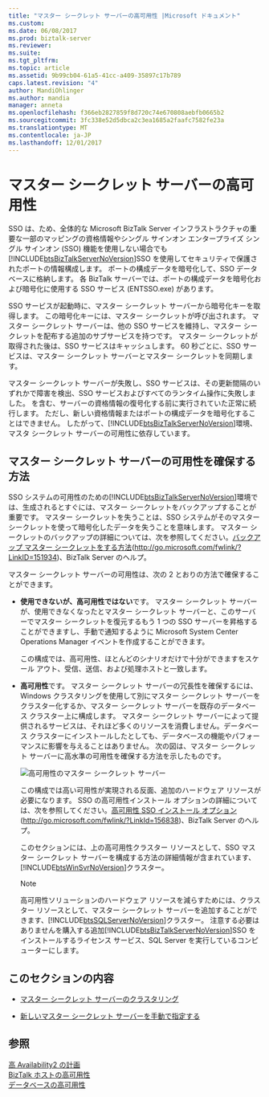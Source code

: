 ```yaml
---
title: "マスター シークレット サーバーの高可用性 |Microsoft ドキュメント"
ms.custom: 
ms.date: 06/08/2017
ms.prod: biztalk-server
ms.reviewer: 
ms.suite: 
ms.tgt_pltfrm: 
ms.topic: article
ms.assetid: 9b99cb04-61a5-41cc-a409-35897c17b789
caps.latest.revision: "4"
author: MandiOhlinger
ms.author: mandia
manager: anneta
ms.openlocfilehash: f366eb2827859f8d720c74e670808aebfb0665b2
ms.sourcegitcommit: 3fc338e52d5dbca2c3ea1685a2faafc7582fe23a
ms.translationtype: MT
ms.contentlocale: ja-JP
ms.lasthandoff: 12/01/2017
---
```

# <a name="high-availability-for-the-master-secret-server"></a>マスター シークレット サーバーの高可用性
SSO は、ため、全体的な Microsoft BizTalk Server インフラストラクチャの重要な一部のマッピングの資格情報やシングル サインオン エンタープライズ シングル サインオン (SSO) 機能を使用しない場合でも[!INCLUDE[btsBizTalkServerNoVersion](../includes/btsbiztalkservernoversion-md.md)]SSO を使用してセキュリティで保護されたポートの情報構成します。 ポートの構成データを暗号化して、SSO データベースに格納します。 各 BizTalk サーバーでは、ポートの構成データを暗号化および暗号化に使用する SSO サービス (ENTSSO.exe) があります。  
  
 SSO サービスが起動時に、マスター シークレット サーバーから暗号化キーを取得します。 この暗号化キーには、マスター シークレットが呼び出されます。 マスター シークレット サーバーは、他の SSO サービスを維持し、マスター シークレットを配布する追加のサブサービスを持つです。 マスター シークレットが取得された後は、SSO サービスはキャッシュします。 60 秒ごとに、SSO サービスは、マスター シークレット サーバーとマスター シークレットを同期します。  
  
 マスター シークレット サーバーが失敗し、SSO サービスは、その更新間隔のいずれかで障害を検出、SSO サービスおよびすべてのランタイム操作に失敗しました。 を含む、サーバーの資格情報の復号化する前に実行されていた正常に続行します。 ただし、新しい資格情報またはポートの構成データを暗号化することはできません。 したがって、[!INCLUDE[btsBizTalkServerNoVersion](../includes/btsbiztalkservernoversion-md.md)]環境、マスタ シークレット サーバーの可用性に依存しています。  
  
## <a name="making-the-master-secret-server-available"></a>マスター シークレット サーバーの可用性を確保する方法  
 SSO システムの可用性のための[!INCLUDE[btsBizTalkServerNoVersion](../includes/btsbiztalkservernoversion-md.md)]環境では、生成されるとすぐには、マスター シークレットをバックアップすることが重要です。 マスター シークレットを失うことは、SSO システムがそのマスター シークレットを使って暗号化したデータを失うことを意味します。 マスター シークレットのバックアップの詳細については、次を参照してください。[バックアップ マスター シークレットをする方法](http://go.microsoft.com/fwlink/?LinkID=151934)(http://go.microsoft.com/fwlink/?LinkID=151934)、BizTalk Server のヘルプ。  
  
 マスター シークレット サーバーの可用性は、次の 2 とおりの方法で確保することができます。  
  
-   **使用できないが、高可用性ではない**です。 マスター シークレット サーバーが、使用できなくなったとマスター シークレット サーバーと、このサーバーでマスター シークレットを復元するもう 1 つの SSO サーバーを昇格することができますし、手動で通知するように Microsoft System Center Operations Manager イベントを作成することができます。  
  
     この構成では、高可用性、ほとんどのシナリオだけで十分ができますをスケール アウト、受信、送信、および処理ホストと一致します。  
  
-   **高可用性**です。 マスター シークレット サーバーの冗長性を確保するには、Windows クラスタリングを使用して別にマスター シークレット サーバーをクラスター化するか、マスター シークレット サーバーを既存のデータベース クラスター上に構成します。 マスター シークレット サーバーによって提供されるサービスは、それほど多くのリソースを消費しません。データベース クラスターにインストールしたとしても、データベースの機能やパフォーマンスに影響を与えることはありません。 次の図は、マスター シークレット サーバーに高水準の可用性を確保する方法を示したものです。  
  
     ![高可用性のマスター シークレット サーバー](../core/media/tdi-highava-msscluster.gif "TDI_HighAva_MSSCluster")  
  
     この構成では高い可用性が実現される反面、追加のハードウェア リソースが必要になります。 SSO の高可用性インストール オプションの詳細については、次を参照してください。[高可用性 SSO インストール オプション](http://go.microsoft.com/fwlink/?LinkId=156838)(http://go.microsoft.com/fwlink/?LinkId=156838)、BizTalk Server のヘルプ。  
  
     このセクションには、上の高可用性クラスター リソースとして、SSO マスター シークレット サーバーを構成する方法の詳細情報が含まれています、[!INCLUDE[btsWinSvrNoVersion](../includes/btswinsvrnoversion-md.md)]クラスター。  
  
    > [!NOTE]  
    >  高可用性ソリューションのハードウェア リソースを減らすためには、クラスター リソースとして、マスター シークレット サーバーを追加することができます、[!INCLUDE[btsSQLServerNoVersion](../includes/btssqlservernoversion-md.md)]クラスター。 注意する必要はありませんを購入する追加[!INCLUDE[btsBizTalkServerNoVersion](../includes/btsbiztalkservernoversion-md.md)]SSO をインストールするライセンス サービス、SQL Server を実行しているコンピューターにします。  
  
## <a name="in-this-section"></a>このセクションの内容  
  
-   [マスター シークレット サーバーのクラスタリング](../technical-guides/clustering-the-master-secret-server.md)  
  
-   [新しいマスター シークレット サーバーを手動で指定する](../technical-guides/designating-a-new-master-secret-server-manually.md)  
  
## <a name="see-also"></a>参照  
 [高 Availability2 の計画](../technical-guides/planning-for-high-availability2.md)   
 [BizTalk ホストの高可用性](../technical-guides/high-availability-for-biztalk-hosts.md)   
 [データベースの高可用性](../technical-guides/high-availability-for-databases.md)